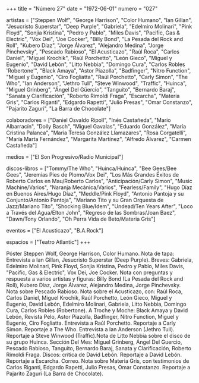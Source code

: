+++
title = "Número 27"
date = "1972-06-01"
numero = "027"

artistas = ["Steppen Wolf", "George Harrison", "Color Humano", "Ian Gillan", "Jesucristo Superstar", "Deep Purple", "Gabriela", "Edelmiro Molinari", "Pink Floyd", "Sonjia Kristina", "Pedro y Pablo", "Miles Davis", "Pacific, Gas & Electric", "Vox Dei", "Joe Cocker", "Billy Bond", "La Pesada del Rock and Roll", "Kubero Díaz", "Jorge Álvarez", "Alejandro Medina", "Jorge Pinchevsky", "Pescado Rabioso", "El Acusticazo", "Raúl Roca", "Carlos Daniel", "Miguel Krochik", "Raúl Porchetto", "León Gieco", "Miguel y Eugenio", "David Lebón", "Litto Nebbia", "Domingo Cura", "Carlos Robles 'Robertone'", "Black Amaya", "Astor Piazolla", "Badfinger", "Nitro Function", "Miguel y Eugenio", "Ciro Fogliatta", "Raúl Porchetto",  "Carly Simon", "The Who", "Ian Anderson", "Jethro Tull", "Steve Winwood", "Traffic", "Huinca",  "Miguel Grinberg", "Ángel Del Güercio", "Tanguito", "Bernardo Baraj", "Sanata y Clarificación", "Roberto Rimoldi Fraga", "Escarcha", "Materia Gris", "Carlos Riganti", "Edgardo Rapetti", "Julio Presas", "Omar Constanzo", "Pajarito Zaguri", "La Barra de Chocolate"]

colaboradores = ["Daniel Osvaldo Ripoll", "Inés Castañeda", "Mario Albarracín", "Dolly Basch", "Miguel Gavalas", "Eduardo González", "María Cristina Palanca", "María Teresa González Llamazares", "Rosa Corgatelli", "María Marta Fernández", "Margarita Martínez", "Alfredo Álvarez", "Carmen Castañeda"]

medios = ["El Son Progresivo/Radio Municipal"]

discos-libros = ["Tommy/The Who", "Huinca/Huinca", "Bee Gees/Bee Gees", "Jeremías Pies de Plomo/Vox Dei", "Los Más Grandes Éxitos de Roberto Carlos en Mau/Roberto Carlos", "Anticipación/Carly Simon", "Music Machine/Varios", "Naranja Mecánica/Varios", "Fearless/Family", "Hugo Díaz en Buenos Aires/Hugo Díaz", "Meddle/Pink Floyd", "Antonio Pantoja y su Conjunto/Antonio Pantoja", "Mariano Tito y su Gran Orquesta de Jazz/Mariano Tito", "Shocking Blue/Idem", "Undead/Ten Years After", "Loco a Través del Agua/Elton John", "Regreso de las Sombras/Joan Baez", "Dawn/Tony Orlando", "Oh Perra Vida de Beto/Materia Gris"]

eventos = ["El Acusticazo", "B.A.Rock"]

espacios = ["Teatro Atlantic"]
+++

Póster Steppen Wolf, George Harrison, Color Humano. Nota de tapa: Entrevista a Ian Gillan, Jesucristo Superstar (Deep Purple). Breves: Gabriela, Edelmiro Molinari, Pink Floyd, Sonjia Kristina, Pedro y Pablo, Miles Davis, "Pacific, Gas & Electric", Vox Dei, Joe Cocker. Nota con preguntas y respuesta a varios artistas y figuras: Billy Bond (La Pesada del Rock and Roll), Kubero Díaz, Jorge Álvarez, Alejandro Medina, Jorge Pinchevsky. Nota sobre Pescado Rabioso. Nota sobre el Acusticazo, con: Raúl Roca, Carlos Daniel, Miguel Krochik, Raúl Porchetto, León Gieco, Miguel y Eugenio, David Lebón, Edelmiro Molinari, Gabriela, Litto Nebbia, Domingo Cura, Carlos Robles (Robertone). A Troche y Moche: Black Amaya y David Lebón, Revista Pelo, Astor Piazolla, Badfinger, Nitro Function, Miguel y Eugenio, Ciro Fogliatta. Entrevista a Raúl Porchetto. Reportaje a Carly Simon. Reportaje a The Who. Entrevista a Ian Anderson (Jethro Tull). Reportaje a Steve Winwood (Traffic).Nota de Litto Nebbia sobre el disco de su grupo Huinca. Sección Del Mes: Miguel Grinberg, Ángel Del Guercio, Pescado Rabioso, Tanguito, Bernardo Baraj, Sanata y Clarificación, Roberto Rimoldi Fraga. Discos: crítica de David Lebón. Reportaje a David Lebón. Reportaje a Escarcha. Correo. Nota sobre Materia Gris, con testimonios de Carlos Riganti, Edgardo Rapetti, Julio Presas, Omar Constanzo. Reportaje a Pajarito Zaguri (La Barra de Chocolate).
